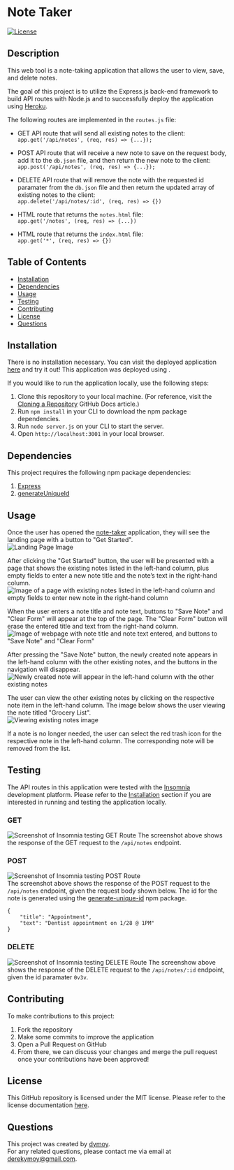 # Note Taker
[![License](https://img.shields.io/badge/License-MIT-yellow.svg)](https://opensource.org/licenses/MIT)

## Description 
This web tool is a note-taking application that allows the user to view, save, and delete notes.  

The goal of this project is to utilize the Express.js back-end framework to build API routes with Node.js and to successfully deploy the application using [Heroku](https://devcenter.heroku.com/articles/getting-started-with-nodejs). 
  
The following routes are implemented in the `routes.js` file:  
- GET API route that will send all existing notes to the client:  
`app.get('/api/notes', (req, res) => {...});`

- POST API route that will receive a new note to save on the request body, add it to the `db.json` file, and then return the new note to the client:  
`app.post('/api/notes', (req, res) => {...});`

- DELETE API route that will remove the note with the requested id paramater from the `db.json` file and then return the updated array of existing notes to the client:  
`app.delete('/api/notes/:id', (req, res) => {})`

- HTML route that returns the `notes.html` file:  
`app.get('/notes', (req, res) => {...})`

- HTML route that returns the `index.html` file:  
`app.get('*', (req, res) => {})`  

## Table of Contents 
- [Installation](#installation)
- [Dependencies](#dependencies)
- [Usage](#usage)
- [Testing](#testing)
- [Contributing](#contributing)
- [License](#license)
- [Questions](#questions)
  
## Installation 
There is no installation necessary. You can visit the deployed application [here](https://dymoy-note-taker-d934ef0ed5cc.herokuapp.com/) and try it out! This application was deployed using .

If you would like to run the application locally, use the following steps:
1. Clone this repository to your local machine. (For reference, visit the [Cloning a Repository](https://docs.github.com/en/repositories/creating-and-managing-repositories/cloning-a-repository) GitHub Docs article.)
2. Run `npm install` in your CLI to download the npm package dependencies. 
3. Run `node server.js` on your CLI to start the server.
4. Open `http://localhost:3001` in your local browser. 
  
## Dependencies
This project requires the following npm package dependencies:
1. [Express](https://www.npmjs.com/package/express)
2. [generateUniqueId](https://www.npmjs.com/package/generate-unique-id)
  
## Usage 
Once the user has opened the [note-taker](https://dymoy-note-taker-d934ef0ed5cc.herokuapp.com/) application, they will see the landing page with a button to "Get Started".  
![Landing Page Image](./Assets/note-taker_landing-page.png)  
  
After clicking the "Get Started" button, the user will be presented with a page that shows the existing notes listed in the left-hand column, plus empty fields to enter a new note title and the note’s text in the right-hand column.  
![Image of a page with existing notes listed in the left-hand column and empty fields to enter new note in the right-hand column](./Assets/note-taker_notes-page.png)  
  
When the user enters a note title and note text, buttons to "Save Note" and "Clear Form" will appear at the top of the page. The "Clear Form" button will erase the entered title and text from the right-hand column.
![Image of webpage with note title and note text entered, and buttons to "Save Note" and "Clear Form"](./Assets/note-taker_creating-note.png)  
  
After pressing the "Save Note" button, the newly created note appears in the left-hand column with the other existing notes, and the buttons in the navigation will disappear.  
![Newly created note will appear in the left-hand column with the other existing notes](./Assets/note-taker_added-note.png)  
  
The user can view the other existing notes by clicking on the respective note item in the left-hand column. The image below shows the user viewing the note titled "Grocery List".  
![Viewing existing notes image](./Assets/note-taker_view-note.png)  
  
If a note is no longer needed, the user can select the red trash icon for the respective note in the left-hand column. The corresponding note will be removed from the list. 
  
## Testing 
The API routes in this application were tested with the [Insomnia](https://docs.insomnia.rest/) development platform. Please refer to the [Installation](#installation) section if you are interested in running and testing the application locally. 

### GET  
![Screenshot of Insomnia testing GET Route](./Assets/note-taker_GET.png)
The screenshot above shows the response of the GET request to the `/api/notes` endpoint.

### POST  
![Screenshot of Insomnia testing POST Route](./Assets/note-taker_POST.png)  
The screenshot above shows the response of the POST request to the `/api/notes` endpoint, given the request body shown below. The id for the note is generated using the [generate-unique-id](https://www.npmjs.com/package/generate-unique-id) npm package.

```
{
	"title": "Appointment",
	"text": "Dentist appointment on 1/28 @ 1PM"
}
```
  
### DELETE  
![Screenshot of Insomnia testing DELETE Route](./Assets/note-taker_DELETE.png)
The screenshow above shows the response of the DELETE request to the `/api/notes/:id` endpoint, given the id paramater `0v3v`.
  
## Contributing
To make contributions to this project:  
1. Fork the repository  
2. Make some commits to improve the application
3. Open a Pull Request on GitHub
4. From there, we can discuss your changes and merge the pull request once your contributions have been approved!

## License 
This GitHub repository is licensed under the MIT license. Please refer to the license documentation [here](https://opensource.org/licenses/MIT).
  
## Questions
This project was created by [dymoy](https://github.com/dymoy).  
For any related questions, please contact me via email at <derekymoy@gmail.com>.
